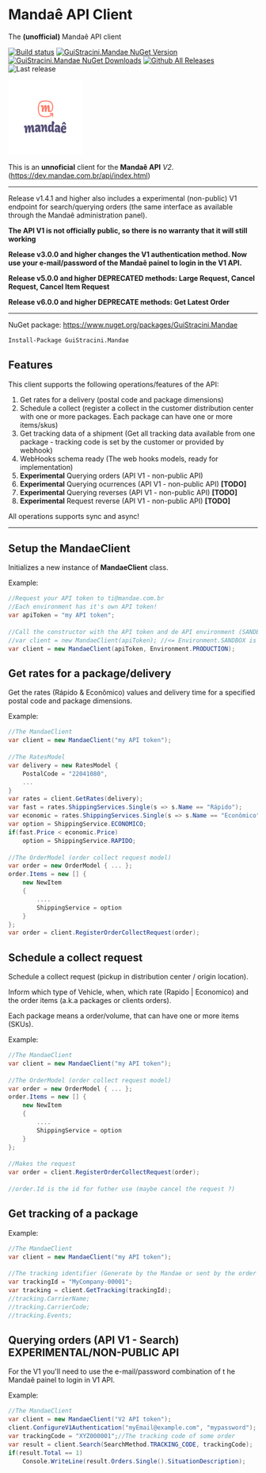 # Mandaê API Client
The **(unofficial)** Mandaê API client

[![Build status](https://ci.appveyor.com/api/projects/status/2et11cwujyfnsruj?svg=true)](https://ci.appveyor.com/project/guibranco/guistracini-mandae)
[![GuiStracini.Mandae NuGet Version](https://img.shields.io/nuget/v/GuiStracini.Mandae.svg?style=flat)](https://www.nuget.org/packages/GuiStracini.Mandae/)
[![GuiStracini.Mandae NuGet Downloads](https://img.shields.io/nuget/dt/GuiStracini.Mandae.svg?style=flat)](https://www.nuget.org/packages/GuiStracini.Mandae/)
[![Github All Releases](https://img.shields.io/github/downloads/guibranco/GuiStracini.Mandae/total.svg?style=flat)](https://github.com/guibranco/GuiStracini.Mandae)
![Last release](https://img.shields.io/github/release-date/guibranco/guistracini.mandae.svg?style=flat)

<!--
Available only for .NET Standard / .NET Core
[![codecov](https://codecov.io/gh/guistracini.mandae/viacep/branch/master/graph/badge.svg)](https://codecov.io/gh/guibranco/guistracini.mandae)
[![Quality Gate Status](https://sonarcloud.io/api/project_badges/measure?project=guibranco_GuiStracini.Mandae&metric=alert_status)](https://sonarcloud.io/dashboard?id=guibranco_GuiStracini.Mandae)
[![Lines of Code](https://sonarcloud.io/api/project_badges/measure?project=guibranco_GuiStracini.Mandae&metric=ncloc)](https://sonarcloud.io/dashboard?id=guibranco_GuiStracini.Mandae)
[![Technical Debt](https://sonarcloud.io/api/project_badges/measure?project=guibranco_GuiStracini.Mandae&metric=sqale_index)](https://sonarcloud.io/dashboard?id=guibranco_GuiStracini.Mandae)
[![Maintainability Rating](https://sonarcloud.io/api/project_badges/measure?project=guibranco_GuiStracini.Mandae&metric=sqale_rating)](https://sonarcloud.io/dashboard?id=guibranco_GuiStracini.Mandae)
[![Security Rating](https://sonarcloud.io/api/project_badges/measure?project=guibranco_GuiStracini.Mandae&metric=security_rating)](https://sonarcloud.io/dashboard?id=guibranco_GuiStracini.Mandae)
-->

<img src="https://raw.githubusercontent.com/guibranco/GuiStracini.Mandae/master/Mandae.png" alt="GuiStracini.Mandae" width="150" height="150" />

This is an **unnoficial** client for the **Mandaê API** *V2*.
(https://dev.mandae.com.br/api/index.html)

----------
Release v1.4.1 and higher also includes a experimental (non-public) V1 endpoint for search/querying orders (the same interface as available through the Mandaê administration panel).

**The API V1 is not officially public, so there is no warranty that it will still working**

**Release v3.0.0 and higher changes the V1 authentication method. Now use your e-mail/password of the Mandaê painel to login in the V1 API.**

**Release v5.0.0 and higher DEPRECATED methods: Large Request, Cancel Request, Cancel Item Request**

**Release v6.0.0 and higher DEPRECATE methods: Get Latest Order**

----------

NuGet package: https://www.nuget.org/packages/GuiStracini.Mandae

```ps
Install-Package GuiStracini.Mandae
```

## Features ##

This client supports the following operations/features of the API:
 1. Get rates for a delivery (postal code and package dimensions)
 2. Schedule a collect (register a collect in the customer distribution center with one or more packages. Each package can have one or more items/skus)
 4. Get tracking data of a shipment (Get all tracking data available from one package - tracking code is set by the customer or provided by webhook)
 5. WebHooks schema ready (The web hooks models, ready for implementation)
 6. **Experimental** Querying orders (API V1 - non-public API)
 7. **Experimental** Querying ocurrences (API V1 - non-public API) **[TODO]**
 8. **Experimental** Querying reverses (API V1 - non-public API) **[TODO]**
 9. **Experimental** Request reverse (API V1 - non-public API) **[TODO]**


 All operations supports sync and async!

----------


## Setup the MandaeClient ##

Initializes a new instance of **MandaeClient** class.

Example:
```csharp
//Request your API token to ti@mandae.com.br 
//Each environment has it's own API token!
var apiToken = "my API token";

//Call the constructor with the API token and de API environment (SANDBOX | PRODUCTION).
//var client = new MandaeClient(apiToken); //<= Environment.SANDBOX is the default environment.
var client = new MandaeClient(apiToken, Environment.PRODUCTION);
```

## Get rates for a package/delivery ##

Get the rates (Rápido & Econômico) values and delivery time for a specified postal code and package dimensions.

Example:
```csharp
//The MandaeClient
var client = new MandaeClient("my API token");

//The RatesModel
var delivery = new RatesModel {
	PostalCode = "22041080",
	...
}
var rates = client.GetRates(delivery);
var fast = rates.ShippingServices.Single(s => s.Name == "Rápido");
var economic = rates.ShippingServices.Single(s => s.Name == "Econômico");
var option = ShippingService.ECONOMICO;
if(fast.Price < economic.Price)
	option = ShippingService.RAPIDO;

//The OrderModel (order collect request model)
var order = new OrderModel { ... };
order.Items = new [] {
	new NewItem 
	{
		....
		ShippingService = option
	}
};
var order = client.RegisterOrderCollectRequest(order);
```

## Schedule a collect request ##

Schedule a collect request (pickup in distribution center / origin location).

Inform which type of Vehicle, when, which rate (Rapido | Economico) and the order items (a.k.a packages or clients orders).

Each package means a order/volume, that can have one or more items (SKUs).

Example:
```csharp
//The MandaeClient
var client = new MandaeClient("my API token");

//The OrderModel (order collect request model)
var order = new OrderModel { ... };
order.Items = new [] {
	new NewItem 
	{
		....
		ShippingService = option
	}
};

//Makes the request
var order = client.RegisterOrderCollectRequest(order);

//order.Id is the id for futher use (maybe cancel the request ?)
```

## Get tracking of a package ##

Example:
```csharp
//The MandaeClient
var client = new MandaeClient("my API token");

//The tracking identifier (Generate by the Mandae or sent by the order collect request
var trackingId = "MyCompany-00001";
var tracking = client.GetTracking(trackingId);
//tracking.CarrierName;
//tracking.CarrierCode;
//tracking.Events;
```
## Querying orders (API V1 - Search) EXPERIMENTAL/NON-PUBLIC API ##

For the V1 you'll need to use the e-mail/password combination of t he Mandaê painel to login in V1 API.

Example:

```csharp
//The MandaeClient
var client = new MandaeClient("V2 API token");
client.ConfigureV1Authentication("myEmail@example.com", "mypassword");
var trackingCode = "XYZ000001";//The tracking code of some order
var result = client.Search(SearchMethod.TRACKING_CODE, trackingCode);
if(result.Total == 1)
	Console.WriteLine(result.Orders.Single().SituationDescription);    
```

